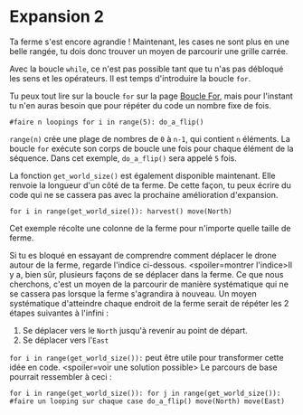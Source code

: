 # Expansion 2
Ta ferme s'est encore agrandie ! Maintenant, les cases ne sont plus en une belle rangée, tu dois donc trouver un moyen de parcourir une grille carrée.

Avec la boucle `while`, ce n'est pas possible tant que tu n'as pas débloqué les sens et les opérateurs.
Il est temps d'introduire la boucle `for`.

Tu peux tout lire sur la boucle `for` sur la page [Boucle For](docs/scripting/for.md), mais pour l'instant tu n'en auras besoin que pour répéter du code un nombre fixe de fois.

`#faire n loopings
for i in range(5):
	do_a_flip()`

`range(n)` crée une plage de nombres de `0` à `n-1`, qui contient `n` éléments. La boucle `for` exécute son corps de boucle une fois pour chaque élément de la séquence. Dans cet exemple, `do_a_flip()` sera appelé `5` fois.

La fonction `get_world_size()` est également disponible maintenant. Elle renvoie la longueur d'un côté de ta ferme. De cette façon, tu peux écrire du code qui ne se cassera pas avec la prochaine amélioration d'expansion.

`for i in range(get_world_size()):
	harvest()
	move(North)`

Cet exemple récolte une colonne de la ferme pour n'importe quelle taille de ferme.

Si tu es bloqué en essayant de comprendre comment déplacer le drone autour de la ferme, regarde l'indice ci-dessous.
<spoiler=montrer l'indice>Il y a, bien sûr, plusieurs façons de se déplacer dans la ferme.
Ce que nous cherchons, c'est un moyen de la parcourir de manière systématique qui ne se cassera pas lorsque la ferme s'agrandira à nouveau.
Un moyen systématique d'atteindre chaque endroit de la ferme serait de répéter les 2 étapes suivantes à l'infini :

1. Se déplacer vers le `North` jusqu'à revenir au point de départ.
2. Se déplacer vers l'`East`

`for i in range(get_world_size()):` peut être utile pour transformer cette idée en code.
</spoiler>
<spoiler=voir une solution possible> Le parcours de base pourrait ressembler à ceci :

`for i in range(get_world_size()):
	for j in range(get_world_size()):
		#faire un looping sur chaque case
		do_a_flip()
		move(North)
	move(East)`
</spoiler>